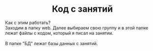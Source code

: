 <h1 align="center">Код с занятий</h1>
Как с этим работать? <br>Заходим в папку web. Далее выбираем свою группу и в этой папке лежат файлы с кодом, который я писал на занятии. <br>
<br>В папке "БД" лежат базы данных с занятий. <br>
